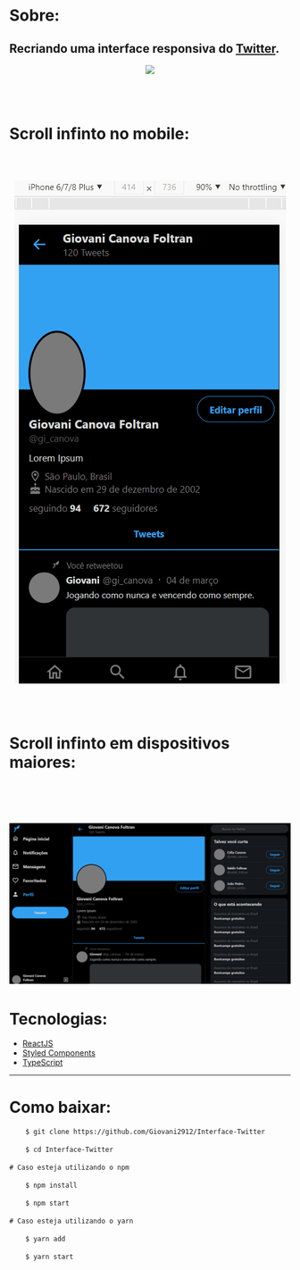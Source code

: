 
# Sobre:
Recriando uma interface responsiva do [Twitter](https://twitter.com/).
---
<p align="center">
<img src="https://ik.imagekit.io/68zs3fyerma/logo_f67U7UMWu.png" width="200">
</p>
<br />
<br />
<h1>Scroll infinto no mobile:</h1>
<br />
<br />

<p align="center">
    <img src="gifs/fullscreenmobilegif.gif">
</p>

<br />
<br />
<h1>Scroll infinto em dispositivos maiores:</h1>
<br />
<br />

<h1>
    <img src="gifs/fullscreengif.gif">
</h1>

# Tecnologias:
- [ReactJS](https://pt-br.reactjs.org/)
- [Styled Components](https://styled-components.com/)
- [TypeScript](https://www.typescriptlang.org/)

---

# Como baixar:

```
    $ git clone https://github.com/Giovani2912/Interface-Twitter

    $ cd Interface-Twitter

# Caso esteja utilizando o npm

    $ npm install

    $ npm start

# Caso esteja utilizando o yarn

    $ yarn add

    $ yarn start

```
